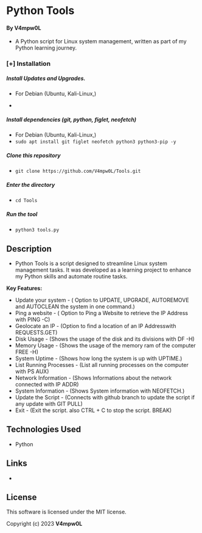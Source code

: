 # Python Tools 
  
  
 #### By V4mpw0L 
 
  * A Python script for Linux system management, written as part of my Python learning journey.
    
### [+] Installation

##### Install Updates and Upgrades.

 - For Debian (Ubuntu, Kali-Linux,)
 - ```sudo apt update -y && sudo apt upgrade -y

##### Install dependencies (git, python, figlet, neofetch)

 - For Debian (Ubuntu, Kali-Linux,)
 - ```sudo apt install git figlet neofetch python3 python3-pip -y```

##### Clone this repository

 - ```git clone https://github.com/V4mpw0L/Tools.git```

##### Enter the directory
 - ```cd Tools```

##### Run the tool
 - ```python3 tools.py```
    
 ## Description 
  
 * Python Tools is a script designed to streamline Linux system management tasks. It was developed as a learning project to enhance my Python skills and automate routine tasks.
  
 **Key Features:** 

 * Update your system - ( Option to UPDATE, UPGRADE, AUTOREMOVE and AUTOCLEAN the system in one command.)
 * Ping a website - ( Option to Ping a Website to retrieve the IP Address with PING -C)
 * Geolocate an IP - (Option to find a location of an IP Addresswith REQUESTS.GET)
 * Disk Usage - (Shows the usage of the disk and its divisions with DF -H)
 * Memory Usage - (Shows the usage of the memory ram of the computer FREE -H)
 * System Uptime - (Shows how long the system is up with UPTIME.)
 * List Running Processes - (List all running processes on the computer with PS AUX)
 * Network Information - (Shows Informations about the network connected with IP ADDR)
 * System Information - (Shows System information with NEOFETCH.)
 * Update the Script - (Connects with github branch to update the script if any update with GIT PULL)
 * Exit - (Exit the script. also CTRL + C to stop the script. BREAK) 
   
 ## Technologies Used 
  
 * Python
   
 ## Links 
  
 *
  
 ## License 
  
 This software is licensed under the MIT license. 
  
 Copyright (c) 2023 **V4mpw0L**
